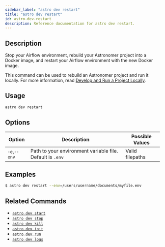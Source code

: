 ```yaml
---
sidebar_label: "astro dev restart"
title: "astro dev restart"
id: astro-dev-restart
description: Reference documentation for astro dev restart.
---
```


## Description

Stop your Airflow environment, rebuild your Astronomer project into a Docker image, and restart your Airflow environment with the new Docker image.

This command can be used to rebuild an Astronomer project and run it locally. For more information, read [Develop and Run a Project Locally](develop-project.md#build-and-run-a-project-locally).

## Usage

```sh
astro dev restart
```

## Options

| Option              | Description                                                                                                        | Possible Values             |
| ------------------- | ------------------------------------------------------------------------------------------------------------------ | --------------------------- |
| `-e`,`--env` | Path to your environment variable file. Default is `.env` | Valid filepaths |


## Examples

```sh
$ astro dev restart --env=/users/username/documents/myfile.env
```

## Related Commands

- [`astro dev start`](cli/astro-dev-start.md)
- [`astro dev stop`](cli/astro-dev-stop.md)
- [`astro dev kill`](cli/astro-dev-kill.md)
- [`astro dev init`](cli/astro-dev-init.md)
- [`astro dev run`](cli/astro-dev-run.md)
- [`astro dev logs`](cli/astro-dev-logs.md)
